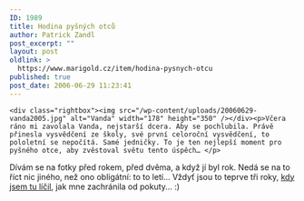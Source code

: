 ```yaml
---
ID: 1989
title: Hodina pyšných otců
author: Patrick Zandl
post_excerpt: ""
layout: post
oldlink: >
  https://www.marigold.cz/item/hodina-pysnych-otcu
published: true
post_date: 2006-06-29 11:23:41
---
```

	<div class="rightbox"><img src="/wp-content/uploads/20060629-vanda2005.jpg" alt="Vanda" width="178" height="350" /></div><p>Včera ráno mi zavolala Vanda, nejstarší dcera. Aby se pochlubila. Právě přinesla vysvědčení ze školy, své první celoroční vysvědčení, to pololetní se nepočítá. Samé jedničky. To je ten nejlepší moment pro pyšného otce, aby zvěstoval světu tento úspěch… </p>

<p>Dívám se na fotky před rokem, před dvěma, a když jí byl rok. Nedá se na to říct nic jiného, než ono obligátní: to to letí… Vždyť jsou to teprve tři roky, <a href="/item/o-dvoji-pokute-rec">kdy jsem tu líčil</a>, jak mne zachránila od pokuty... :)
</p>
